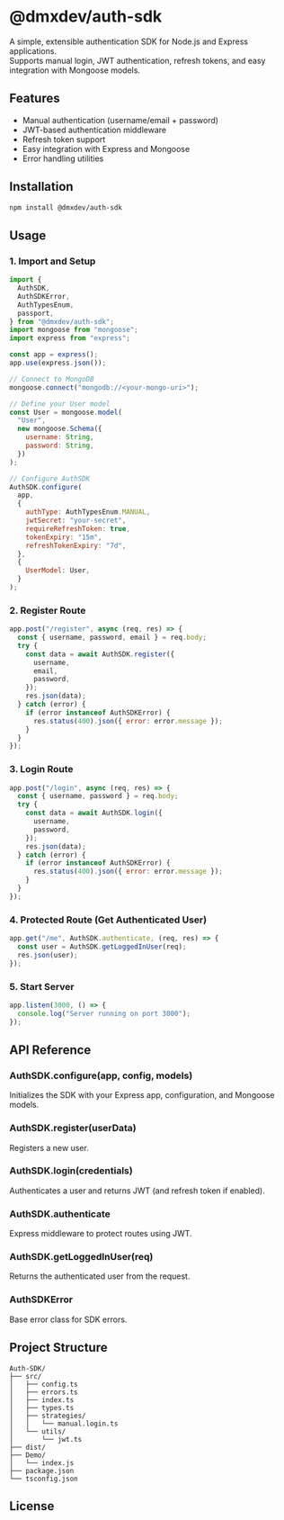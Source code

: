 # @dmxdev/auth-sdk

A simple, extensible authentication SDK for Node.js and Express applications.  
Supports manual login, JWT authentication, refresh tokens, and easy integration with Mongoose models.

## Features

- Manual authentication (username/email + password)
- JWT-based authentication middleware
- Refresh token support
- Easy integration with Express and Mongoose
- Error handling utilities

## Installation

```bash
npm install @dmxdev/auth-sdk
```

## Usage

### 1. Import and Setup

```javascript
import {
  AuthSDK,
  AuthSDKError,
  AuthTypesEnum,
  passport,
} from "@dmxdev/auth-sdk";
import mongoose from "mongoose";
import express from "express";

const app = express();
app.use(express.json());

// Connect to MongoDB
mongoose.connect("mongodb://<your-mongo-uri>");

// Define your User model
const User = mongoose.model(
  "User",
  new mongoose.Schema({
    username: String,
    password: String,
  })
);

// Configure AuthSDK
AuthSDK.configure(
  app,
  {
    authType: AuthTypesEnum.MANUAL,
    jwtSecret: "your-secret",
    requireRefreshToken: true,
    tokenExpiry: "15m",
    refreshTokenExpiry: "7d",
  },
  {
    UserModel: User,
  }
);
```

### 2. Register Route

```javascript
app.post("/register", async (req, res) => {
  const { username, password, email } = req.body;
  try {
    const data = await AuthSDK.register({
      username,
      email,
      password,
    });
    res.json(data);
  } catch (error) {
    if (error instanceof AuthSDKError) {
      res.status(400).json({ error: error.message });
    }
  }
});
```

### 3. Login Route

```javascript
app.post("/login", async (req, res) => {
  const { username, password } = req.body;
  try {
    const data = await AuthSDK.login({
      username,
      password,
    });
    res.json(data);
  } catch (error) {
    if (error instanceof AuthSDKError) {
      res.status(400).json({ error: error.message });
    }
  }
});
```

### 4. Protected Route (Get Authenticated User)

```javascript
app.get("/me", AuthSDK.authenticate, (req, res) => {
  const user = AuthSDK.getLoggedInUser(req);
  res.json(user);
});
```

### 5. Start Server

```javascript
app.listen(3000, () => {
  console.log("Server running on port 3000");
});
```

## API Reference

### AuthSDK.configure(app, config, models)

Initializes the SDK with your Express app, configuration, and Mongoose models.

### AuthSDK.register(userData)

Registers a new user.

### AuthSDK.login(credentials)

Authenticates a user and returns JWT (and refresh token if enabled).

### AuthSDK.authenticate

Express middleware to protect routes using JWT.

### AuthSDK.getLoggedInUser(req)

Returns the authenticated user from the request.

### AuthSDKError

Base error class for SDK errors.

## Project Structure

```
Auth-SDK/
├── src/
│   ├── config.ts
│   ├── errors.ts
│   ├── index.ts
│   ├── types.ts
│   ├── strategies/
│   │   └── manual.login.ts
│   └── utils/
│       └── jwt.ts
├── dist/
├── Demo/
│   └── index.js
├── package.json
└── tsconfig.json
```

## License
